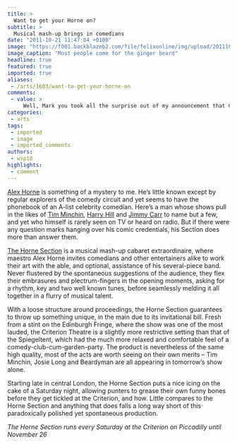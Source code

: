 ```yaml
---
title: >
  Want to get your Horne on?
subtitle: >
  Musical mash-up brings in comedians
date: "2011-10-21 11:47:04 +0100"
image: "https://f001.backblazeb2.com/file/felixonline/img/upload/201110211245-felix-pg-20-comedy_557778s.jpg"
image_caption: "Most people come for the ginger beard"
headline: true
featured: true
imported: true
aliases:
 - /arts/1603/want-to-get-your-horne-on
comments:
 - value: >
     Well, Mark you took all the surprise out of my announcement that City had an excellent win over Leicester … obviously nothing to do with the skill and expertise of the players on the field as it’s entirely down to the combined finger crossing of Watsonians United!!! Wonder which division they play in??? Please ignore that last remark which is just too silly!!!Hey, Jen … our hard work and influence is paying dividends. Yay!!! NB: Nicky Maynard scored twice and very nearly had a hat trick …Onwards with your fast approaching new show on the horizon, Mark … sure it will be an absolute blast … x <a href="http://effectiveedmedicine.com/">buy viagra</a> <a href="http://www.insurerscomparison.com/">cheap auto insurance</a>
categories:
 - arts
tags:
 - imported
 - image
 - imported_comments
authors:
 - wsp10
highlights:
 - comment
---
```


[Alex Horne](http://www.youtube.com/watch?v=yrBF-yYVcX8) is something of a mystery to me. He’s little known except by regular explorers of the comedy circuit and yet seems to have the phonebook of an A-list celebrity comedian. Here’s a man whose shows pull in the likes of [Tim Minchin](http://www.youtube.com/watch?v=KVN_0qvuhhw), [Harry Hill](http://www.youtube.com/watch?v=DtX-4A69mGo) and [Jimmy Carr](http://www.youtube.com/watch?v=1ioBZ5fNJO8) to name but a few, and yet who himself is rarely seen on TV or heard on radio. But if there were any question marks hanging over his comic credentials, his Section does more than answer them.

[The Horne Section](http://thehornesection.com/) is a musical mash-up cabaret extraordinaire, where maestro Alex Horne invites comedians and other entertainers alike to work their art with the able, and optional, assistance of his several-piece band. Never flustered by the spontaneous suggestions of the audience, they flex their embrasures and plectrum-fingers in the opening moments, asking for a rhythm, key and two well known tunes, before seamlessly melding it all together in a flurry of musical talent.

With a loose structure around proceedings, the Horne Section guarantees to throw up something unique, in the main due to its invitational bill. Fresh from a stint on the Edinburgh Fringe, where the show was one of the most lauded, the Criterion Theatre is a slightly more restrictive setting than that of the Spiegeltent, which had the much more relaxed and comfortable feel of a comedy-club-cum-garden-party. The product is nevertheless of the same high quality, most of the acts are worth seeing on their own merits – Tim Minchin, Josie Long and Beardyman are all appearing in tomorrow’s show alone.

Starting late in central London, the Horne Section puts a nice icing on the cake of a Saturday night, allowing punters to grease their own funny bones before they get tickled at the Criterion, and how. Little compares to the Horne Section and anything that does falls a long way short of this paradoxically polished yet spontaneous production.

_The Horne Section runs every Saturday at the Criterion on Piccadilly until November 26_
